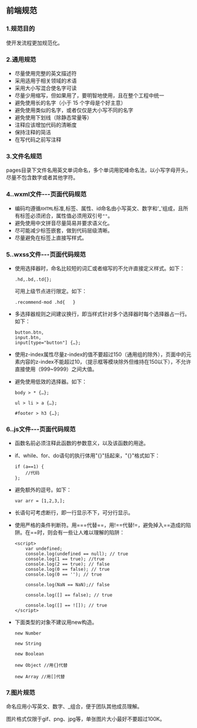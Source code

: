 ## 前端规范

### 1.规范目的
使开发流程更加规范化。

### 2.通用规范
* 尽量使用完整的英文描述符
* 采用适用于相关领域的术语
* 采用大小写混合使名字可读
* 尽量少用缩写，但如果用了，要明智地使用，且在整个工程中统一
* 避免使用长的名字（小于 15 个字母是个好主意）
* 避免使用类似的名字，或者仅仅是大小写不同的名字
* 避免使用下划线（除静态常量等）
* 注释应该增加代码的清晰度
* 保持注释的简洁
* 在写代码之前写注释


### 3.文件名规范
pages目录下文件名用英文单词命名，多个单词用驼峰命名法，以小写字母开头，尽量不包含数字或者其他字符。

### 4..wxml文件---页面代码规范
- 编码均遵循`XHTML`标准,标签、属性、id命名由小写英文、数字和‘_’组成，且所有标签必须闭合，属性值必须用双引号`""`。
- 避免使用中文拼音尽量简易并要求语义化。
- 尽可能减少标签嵌套，做到代码层级清晰。
- 尽量避免在标签上直接写样式。

### 5..wxss文件---页面代码规范
- 使用选择器时，命名比较短的词汇或者缩写的不允许直接定义样式。如下：
    ```
    .hd,.bd,.td{};
    ```
    可用上级节点进行限定。如下：
    ```
    .recommend-mod .hd{   }
    ```
- 多选择器规则之间建议换行，即当样式针对多个选择器时每个选择器占一行。如下：
    ```
    button.btn,
    input.btn,
    input[type="button"] {…};
    ```
- 使用z-index属性尽量z-index的值不要超过150（通用组的除外），页面中的元素内容的z-index不能超过10，（提示框等模块除外但维持在150以下），不允许直接使用（999~9999）之间大值。

- 避免使用低效的选择器。如下：
    ```
    body > * {…};
    
    ul > li > a {…};
    
    #footer > h3 {…};
    ```

### 6..js文件---页面代码规范
- 函数名前必须注释此函数的参数意义，以及该函数的用途。

- if、while、for、do语句的执行体用"{}"括起来，"{}"格式如下：
    ```
    if (a==1) {
        //代码
    };
    ```
- 避免额外的逗号。如下：
    ```
    var arr = [1,2,3,];
    ```
- 长语句可考虑断行，即一行显示不下，可分行显示。

- 使用严格的条件判断符。用===代替==，用!==代替!=，避免掉入==造成的陷阱。在==时，则会有一些让人难以理解的陷阱：
    ```
    <script>
        var undefined;
        console.log(undefined == null); // true
        console.log(1 == true); //true
        console.log(2 == true); // false
        console.log(0 == false); // true
        console.log(0 == ''); // true
    
        console.log(NaN == NaN);// false
    
        console.log([] == false); // true
    
        console.log([] == ![]); // true
    </script>
    ```
- 下面类型的对象不建议用new构造。
    ```
    new Number
    
    new String
    
    new Boolean
    
    new Object //用{}代替
    
    new Array //用[]代替
    ```

### 7.图片规范
命名应用小写英文、数字、_组合，便于团队其他成员理解。

图片格式仅限于gif、png、jpg等，单张图片大小最好不要超过100K。

